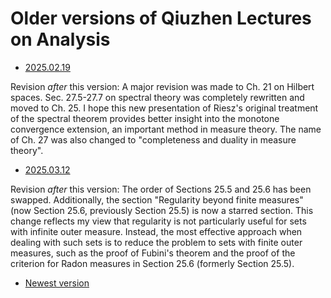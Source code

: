 # Older versions of Qiuzhen Lectures on Analysis



- [2025.02.19](2023_Analysis_Old/20250219.pdf)

Revision *after* this version: A major revision was made to Ch. 21 on Hilbert spaces. Sec. 27.5-27.7 on spectral theory was completely rewritten and moved to Ch. 25. I hope this new presentation of Riesz's original treatment of the spectral theorem provides better insight into the monotone convergence extension, an important method in measure theory. The name of Ch. 27 was also changed to "completeness and duality in measure theory". 


- [2025.03.12](2023_Analysis_Old/20250312.pdf)

Revision *after* this version: The order of Sections 25.5 and 25.6 has been swapped. Additionally, the section "Regularity beyond finite measures" (now Section 25.6, previously Section 25.5) is now a starred section. This change reflects my view that regularity is not particularly useful for sets with infinite outer measure. Instead, the most effective approach when dealing with such sets is to reduce the problem to sets with finite outer measures, such as the proof of Fubini's theorem and the proof of the criterion for Radon measures in Section 25.6 (formerly Section 25.5). 

- [Newest version](https://binguimath.github.io/Files/2023_Analysis.pdf)
